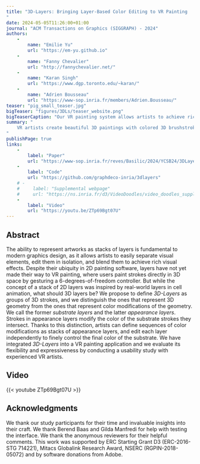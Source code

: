 ```yaml
---
title: "3D-Layers: Bringing Layer-Based Color Editing to VR Painting
"
date: 2024-05-05T11:26:00+01:00
journal: "ACM Transactions on Graphics (SIGGRAPH) - 2024"
authors:
    - 
        name: "Emilie Yu"
        url: "https://em-yu.github.io"
    - 
        name: "Fanny Chevalier"
        url: "http://fannychevalier.net/"
    - 
        name: "Karan Singh"
        url: "https://www.dgp.toronto.edu/~karan/"
    -
        name: "Adrien Bousseau"
        url: "https://www-sop.inria.fr/members/Adrien.Bousseau/"
teaser: "pig_small_teaser.jpg"
bigTeaser: "figures/3DLs/teaser_website.png"
bigTeaserCaption: "Our VR painting system allows artists to achieve rich, editable coloring effects using 3D-Layers. Starting with substrate layers (a) that define the geometry and basic colors of the scene, users can stack multiple appearance layers (b) that are composited onto the substrate to produce the final 3D scene (c). Importantly, strokes painted in appearance layers only recolor the substrate strokes they intersect (b, intersections highlighted with a yellow boundary), which avoids the need to position the appearance strokes precisely on the surface of the substrate. In this example, we used appearance strokes to add texture details (white bands on the lighthouse, dark lines on the house and rocks), to paint shadows (lighthouse, rocks), to depict translucency (semi-transparent water painted on the rocks and seabed, subject to a vertical gradient in opacity over the rocks)."
summary: "
    VR artists create beautiful 3D paintings with colored 3D brushstrokes. We investigate how the paradigm of ``painting layers'' could translate to the 3D painting space to achieve non-destructive color editing effects.
"
publishPage: true
links:
    -
        label: "Paper"
        url: "https://www-sop.inria.fr/reves/Basilic/2024/YCSB24/3DLayers-%20Bringing%20Layer-Based%20Color%20Editing%20to%20VR%20Painting.pdf"
    -
        label: "Code"
        url: "https://github.com/graphdeco-inria/3dlayers"
    # -
    #     label: "Supplemental webpage"
    #     url: "https://ns.inria.fr/d3/VideoDoodles/video_doodles_supplemental_webpage"
    -
        label: "Video"
        url: "https://youtu.be/ZTp69Bgt07U"
---
```


## Abstract

The ability to represent artworks as stacks of layers is fundamental to modern graphics design, as it allows artists to easily separate visual elements, edit them in isolation, and blend them to achieve rich visual effects. Despite their ubiquity in 2D painting software, layers have not yet made their way to VR painting, where users paint strokes directly in 3D space by gesturing a 6-degrees-of-freedom controller. But while the concept of a stack of 2D layers was inspired by real-world layers in cell animation, what should 3D layers be? We propose to define *3D-Layers* as groups of 3D strokes, and we distinguish the ones that represent 3D geometry from the ones that represent color modifications of the geometry. We call the former *substrate layers* and the latter *appearance layers*. Strokes in appearance layers modify the color of the substrate strokes they intersect. Thanks to this distinction, artists can define sequences of color modifications as stacks of appearance layers, and edit each layer independently to finely control the final color of the substrate. We have integrated *3D-Layers* into a VR painting application and we evaluate its flexibility and expressiveness by conducting a usability study with experienced VR artists.


<!-- ## Short summary -->



## Video

{{< youtube ZTp69Bgt07U >}}

<!-- 
## Talk


## Fast Forward

{{< youtube 1eS6KB3MSds >}} -->


## Acknowledgments

We thank our study participants for their time and invaluable insights into their craft. We thank Berend Baas and Gilda Manfredi for help with testing the interface. We thank the anonymous reviewers for their helpful comments. This work was supported by ERC Starting Grant D3 (ERC-2016-STG 714221), Mitacs Globalink Research Award, NSERC (RGPIN-2018-05072) and by software donations from Adobe.